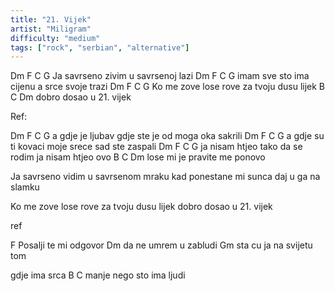 ```yaml
---
title: "21. Vijek"
artist: "Miligram"
difficulty: "medium"
tags: ["rock", "serbian", "alternative"]
---
```


Dm          F     C           G
Ja savrseno zivim u savrsenoj lazi
Dm           F          C            G
imam sve sto ima cijenu a srce svoje trazi
Dm         F         C             G
Ko me zove lose rove za tvoju dusu lijek
B           C     Dm
dobro dosao u 21. vijek

Ref:

Dm               F                   C         G
a gdje je ljubav gdje ste je od moga oka sakrili
Dm           F                 C             G
a gdje su ti kovaci moje srece sad ste zaspali
Dm             F                C              G
ja nisam htjeo tako da se rodim ja nisam htjeo ovo
B               C         Dm
lose mi je pravite me ponovo

Ja savrseno vidim
u savrsenom mraku
kad ponestane mi sunca
daj u ga na slamku

Ko me zove
lose rove
za tvoju dusu lijek
dobro dosao u 21. vijek

ref

F
Posalji te mi odgovor
Dm
da ne umrem u zabludi
Gm
sta cu ja na svijetu tom

gdje ima srca
B          C
manje nego sto ima ljudi
